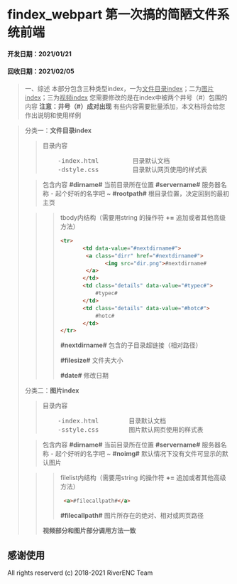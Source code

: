 # findex_webpart 第一次搞的简陋文件系统前端

#### 开发日期：2021/01/21

#### 回收日期：2021/02/05

> 一、综述
> 本部分包含三种类型index，一为<u>文件目录index</u>；二为<u>图片index</u>；三为<u>视频index</u>
> 您需要修改的是在index中被两个井号（#）包围的内容 **注意：井号（#）成对出现**
> 有些内容需要批量添加，本文档将会给您作出说明和使用样例

>分类一：**文件目录index**
>
>> 目录内容
>> <pre>
>>     -index.html         目录默认文档
>>     -dstyle.css         目录默认网页使用的样式表
>> </pre>
>
>> 包含内容
>> **#dirname#**  当前目录所在位置
>> **#servername#** 服务器名称 - 起个好听的名字吧 ~
>> **#rootpath#** 根目录位置，决定回到的最初主页
>
>> > tbody内结构（需要用string 的操作符 **+=** 追加或者其他高级方法）
>> >
>> > ```html
>> > <tr>
>> >    	<td data-value="#nextdirname#">
>> >       	 <a class="dirr" href="#nextdirname#">
>> >         	   <img src="dir.png">#nextdirname#
>> >         </a>
>> >    	</td>
>> >    	<td class="details" data-value="#typec#">
>> >        	#typec#
>> >    	</td>
>> >    	<td class="details" data-value="#hotc#">
>> >    		#hotc#
>> >    	</td>
>> > </tr>
>> > ```
>> >
>> > **#nextdirname#** 包含的子目录超链接（相对路径）
>> >
>> > **#filesize#** 文件夹大小
>> >
>> > **#date#** 修改日期
>
>分类二：**图片index**
>
>> 目录内容
>> <pre>
>>     -index.html        目录默认文档
>>     -sstyle.css        图片默认网页使用的样式表
>> </pre>
>
>> 包含内容
>> **#dirname#**  当前目录所在位置
>> **#servername#** 服务器名称 - 起个好听的名字吧 ~
>> **#noimg#** 默认情况下没有文件可显示的默认图片
>
>> > filelist内结构（需要用string 的操作符 **+=** 追加或者其他高级方法）
>> >
>> > ```html
>> >  <a>#filecallpath#</a>
>> > ```
>> > **#filecallpath#** 图片所存在的绝对、相对或网页路径
>>
>> **视频部分和图片部分调用方法一致**



## 感谢使用

All rights reserverd (c) 2018-2021 RiverENC Team

